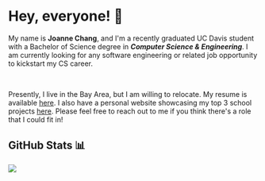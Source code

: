 <!-- Ask me about my fandom side projects... ;) -->

# Hey, everyone! 👋

My name is **Joanne Chang**, and I'm a recently graduated UC Davis student with a Bachelor of Science degree in ***Computer Science & Engineering***. 
I am currently looking for any software engineering or related job opportunity to kickstart my CS career. 

<br>

Presently, I live in the Bay Area, but I am willing to relocate. 
My resume is available [here](https://joanne-chang.github.io/pages/resume.html). 
I also have a personal website showcasing my top 3 school projects [here](http://joanne-chang.github.io). 
Please feel free to reach out to me if you think there's a role that I could fit in!

## GitHub Stats 📊
<img src="https://github-readme-stats.vercel.app/api?username=joanne-chang&&show_icons=true&title_color=ffffff&icon_color=bb2acf&text_color=daf7dc&bg_color=151515">

